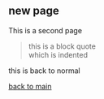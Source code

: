## new page 
This is a second page
> this is a block quote  
> which is indented  

this is back to normal

[back to main](README.md)
